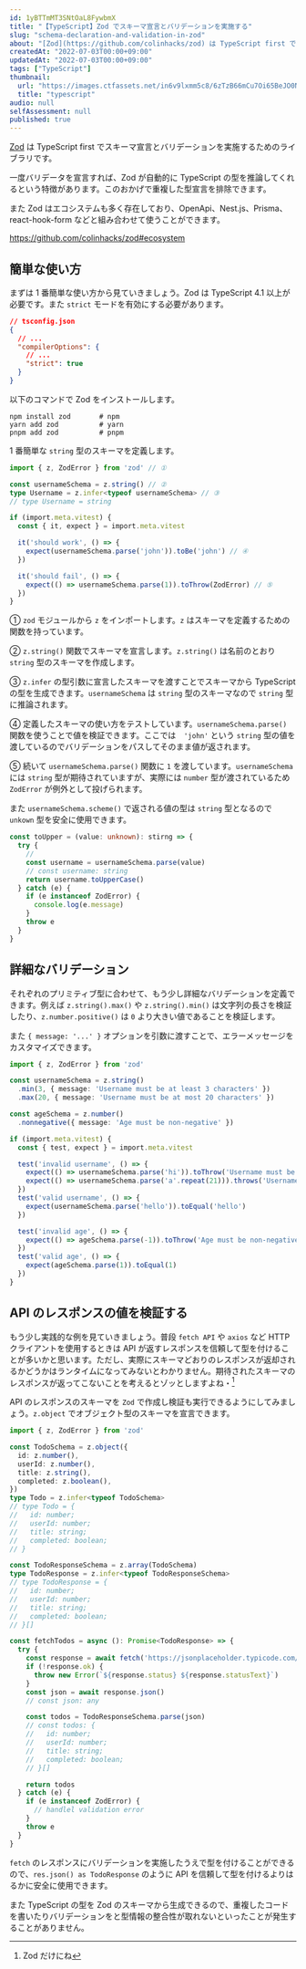 ```yaml
---
id: 1yBTTmMT3SNtOaL8FywbmX
title: "【TypeScript】Zod でスキーマ宣言とバリデーションを実施する"
slug: "schema-declaration-and-validation-in-zod"
about: "[Zod](https://github.com/colinhacks/zod) は TypeScript first でスキーマ宣言とバリデーションを実施するためのライブラリです。  一度バリデータを宣言すれば、Zod が自動的に TypeScript の型を推論してくれるという特徴があります。このおかげで重複した型宣言を排除できます。  また、Zod はエコシステムも多く存在しており、OpenApi、Nest.js、Prisma、react-hook-form などと組み合わせて使うことができます。"
createdAt: "2022-07-03T00:00+09:00"
updatedAt: "2022-07-03T00:00+09:00"
tags: ["TypeScript"]
thumbnail:
  url: "https://images.ctfassets.net/in6v9lxmm5c8/6zTzB66mCu7Oi65BeJO0Nh/c9a64c4494dde084026cbfa28fa0d044/__________________________3_.png"
  title: "typescript"
audio: null
selfAssessment: null
published: true
---
```

[Zod](https://github.com/colinhacks/zod) は TypeScript first でスキーマ宣言とバリデーションを実施するためのライブラリです。

一度バリデータを宣言すれば、Zod が自動的に TypeScript の型を推論してくれるという特徴があります。このおかげで重複した型宣言を排除できます。

また Zod はエコシステムも多く存在しており、OpenApi、Nest.js、Prisma、react-hook-form などと組み合わせて使うことができます。

https://github.com/colinhacks/zod#ecosystem

## 簡単な使い方

まずは 1 番簡単な使い方から見ていきましょう。Zod は TypeScript 4.1 以上が必要です。また `strict` モードを有効にする必要があります。

```json
// tsconfig.json
{
  // ...
  "compilerOptions": {
    // ...
    "strict": true
  }
}
```

以下のコマンドで Zod をインストールします。

```
npm install zod       # npm
yarn add zod          # yarn
pnpm add zod          # pnpm
```

1 番簡単な `string` 型のスキーマを定義します。

```ts
import { z, ZodError } from 'zod' // ①

const usernameSchema = z.string() // ②
type Username = z.infer<typeof usernameSchema> // ③
// type Username = string

if (import.meta.vitest) {
  const { it, expect } = import.meta.vitest

  it('should work', () => {
    expect(usernameSchema.parse('john')).toBe('john') // ④
  })

  it('should fail', () => {
    expect(() => usernameSchema.parse(1)).toThrow(ZodError) // ⑤
  })
}
```

① `zod` モジュールから `z` をインポートします。`z` はスキーマを定義するための関数を持っています。

② `z.string()` 関数でスキーマを宣言します。`z.string()` は名前のとおり `string` 型のスキーマを作成します。

③ `z.infer` の型引数に宣言したスキーマを渡すことでスキーマから TypeScript の型を生成できます。`usernameSchema` は `string` 型のスキーマなので `string` 型に推論されます。

④ 定義したスキーマの使い方をテストしています。`usernameSchema.parse()` 関数を使うことで値を検証できます。ここでは　`'john'` という `string` 型の値を渡しているのでバリデーションをパスしてそのまま値が返されます。

⑤ 続いて `usernameSchema.parse()` 関数に `1` を渡しています。`usernameSchema` には `string` 型が期待されていますが、実際には `number` 型が渡されているため `ZodError` が例外として投げられます。

また `usernameSchema.scheme()` で返される値の型は `string` 型となるので `unkown` 型を安全に使用できます。

```ts
const toUpper = (value: unknown): stirng => {
  try {
    // 
    const username = usernameSchema.parse(value) 
    // const username: string
    return username.toUpperCase()
  } catch (e) {
    if (e instanceof ZodError) {
      console.log(e.message)
    }
    throw e
  }
}
```

## 詳細なバリデーション

それぞれのプリミティブ型に合わせて、もう少し詳細なバリデーションを定義できます。例えば `z.string().max()` や `z.string().min()` は文字列の長さを検証したり、`z.number.positive()` は `0` より大きい値であることを検証します。

また `{ message: '...' }` オプションを引数に渡すことで、エラーメッセージをカスタマイズできます。

```ts
import { z, ZodError } from 'zod'

const usernameSchema = z.string()
  .min(3, { message: 'Username must be at least 3 characters' })
  .max(20, { message: 'Username must be at most 20 characters' })

const ageSchema = z.number()
  .nonnegative({ message: 'Age must be non-negative' })

if (import.meta.vitest) {
  const { test, expect } = import.meta.vitest

  test('invalid username', () => {
    expect(() => usernameSchema.parse('hi')).toThrow('Username must be at least 3 characters')
    expect(() => usernameSchema.parse('a'.repeat(21))).throws('Username must be at most 20 characters')
  })
  test('valid username', () => {
    expect(usernameSchema.parse('hello')).toEqual('hello')
  })

  test('invalid age', () => {
    expect(() => ageSchema.parse(-1)).toThrow('Age must be non-negative')
  })
  test('valid age', () => {
    expect(ageSchema.parse(1)).toEqual(1)
  })
}
```

## API のレスポンスの値を検証する

もう少し実践的な例を見ていきましょう。普段 `fetch API` や `axios` など HTTP クライアントを使用するときは API が返すレスポンスを信頼して型を付けることが多いかと思います。ただし、実際にスキーマどおりのレスポンスが返却されるかどうかはランタイムになってみないとわかりません。期待されたスキーマのレスポンスが返ってこないことを考えるとゾッとしますよね・[^1]

API のレスポンスのスキーマを `Zod` で作成し検証も実行できるようにしてみましょう。`z.object` でオブジェクト型のスキーマを宣言できます。

```ts
import { z, ZodError } from 'zod'

const TodoSchema = z.object({
  id: z.number(),
  userId: z.number(),
  title: z.string(),
  completed: z.boolean(),
})
type Todo = z.infer<typeof TodoSchema>
// type Todo = {
//   id: number;
//   userId: number;
//   title: string;
//   completed: boolean;
// }

const TodoResponseSchema = z.array(TodoSchema)
type TodoResponse = z.infer<typeof TodoResponseSchema>
// type TodoResponse = {
//   id: number;
//   userId: number;
//   title: string;
//   completed: boolean;
// }[]

const fetchTodos = async (): Promise<TodoResponse> => {
  try {
    const response = await fetch('https://jsonplaceholder.typicode.com/todos')
    if (!response.ok) {
      throw new Error(`${response.status} ${response.statusText}`)
    }
    const json = await response.json()
    // const json: any

    const todos = TodoResponseSchema.parse(json)
    // const todos: {
    //   id: number;
    //   userId: number;
    //   title: string;
    //   completed: boolean;
    // }[]

    return todos
  } catch (e) {
    if (e instanceof ZodError) {
      // handlel validation error
    }
    throw e
  }
}
```

`fetch` のレスポンスにバリデーションを実施したうえで型を付けることができるので、`res.json() as TodoResponse` のように API を信頼して型を付けるよりはるかに安全に使用できます。

また TypeScript の型を Zod のスキーマから生成できるので、重複したコードを書いたりバリデーションをと型情報の整合性が取れないといったことが発生することがありません。

[^1]: Zod だけにね
